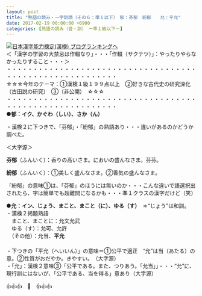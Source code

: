 ```yaml
---
layout: post
title: "熟語の読み・一字訓読（その６：準１以下）　郁：芬郁　紛郁　　允：平允"
date: 2017-02-19 00:00:00 +0900
categories: [熟語の読み（音・訓）　ー準１級以下－]
---
```


[![](/syuusyuu9701/assets/images/熟語の読み・一字訓読（その６：準１以下）-郁：芬郁-紛郁-允：平允-br_c_3028_1.gif)](http://blog.with2.net/link.php?1659096:3028 "日本漢字能力検定(漢検) ブログランキングへ")[日本漢字能力検定(漢検) ブログランキングへ](http://blog.with2.net/link.php?1659096:3028)  
＜「漢字の学習の大禁忌は作輟なり」・・・「作輟（サクテツ）」：やったりやらなかったりすること・・・＞  
・・・・・・・・・・・・・・・・・・・・・・・・・・・・・・・・・・・・・・・・・・・・・・・・・・・・・・・・・  
☆☆☆今年のテーマ：①漢検１級１９９点以上　②好きな古代史の研究深化（古田説の研究）　③（非公開）　☆☆☆　　  
・・・・・・・・・・・・・・・・・・・・・・・・・・・・・・・・・・・・・・・・・・・・・・・・・・・・・・・・・  
**●郁：イク、かぐわ（しい）、さか（ん）**  
  
・漢検２に下つきで、「芬郁」・「紛郁」の熟語あり・・・違いがあるのかどうか調べた。  
  
＜大字源＞  
  
**芬郁**（ふんいく）：香りの高いさま。においの盛んなさま。芬芬。  
  
**紛郁**（ふんいく）：①美しく盛んなさま。②香気の盛んなさま。  
  
「紛郁」の意味①は、「芬郁」のほうには無いのか・・・こんな違いで語選択出されたら、字は簡単でも超難問になるかも・・・準１クラスの漢字だけど（笑）  
  
**●允：イン、じょう、まこと、まこと（に）、ゆる（す）**　＊“じょう”は和訓。  
・漢検２掲題熟語  
　まこと、まことに：允文允武  
　ゆる（す）：允可、允許  
　（その他）：允当、**平允**  
　  
・下つきの「平允（へいいん）」の意味＝①公平で適正　“允”は当（あたる）の意。②性質がおだやか。きやすい。　（大字源）  
・「允」：漢検２意味③「公平である。また、つりあう。「允当」」・・・“允”に、現行訓にはないが、「公平である、当を得る」意あり（大字源）  
  
👍👍👍　🐔　👍👍👍  